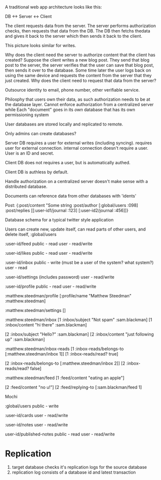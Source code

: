 A traditional web app architecture looks like this:

DB <-> Server <-> Client

The client requests data from the server. The server performs authorization checks, then requests that data from the DB. The DB then fetchs thedata and gives it back to the server which then sends it back to the client.

This picture looks similar for writes.

Why does the client need the server to authorize content that the client has created? Suppose the client writes a new blog post. They send that blog post to the server, the server verifies that the user can save that blog post, then sends it over to the database. Some time later the user logs back on using the same device and requests the content from the server that they just created. Why does the client need to request that data from the server?

Outsource identity to email, phone number, other verifiable service.

Philosphy that users own their data, as such authorization needs to be at the database layer. Cannot enforce authorization from a centralized server while
Each "document" goes in its *own* database that has its own permissioning system

User databases are stored locally and replicated to remote.

Only admins can create databases?

Server DB requires a user for external writes (including syncing).
requires user for external connection. internal connection doesn't require a user.
User is an ID and secret.

Client DB does not requires a user, but is automatically authed.

Client DB is authless by default.

Handle authorization on a centralized server doesn't make sense with a distributed database.

Documents can reference data from other databases with 'idents'

Post:
{:post/content "Some string
 :post/author [:global/users :098]
 :post/replies [[:user-id1/journal :123]
                [:user-id2/journal :456]]}

Database schema for a typical twitter style application

Users can create new, update itself, can read parts of other users, and delete itself, 
:global/users

:user-id/feed
public - read
user - read/write

:user-id/likes
public - read
user - read/write

:user-id/inbox
public - write (must be a user of the system? what system?)
user - read

:user-id/settings (includes password)
user - read/write

:user-id/profile
public - read
user - read/write


:matthew.steedman/profile
[:profile/name "Matthew Steedman" :matthew.steedman]


:matthew.steedman/settings
[]


:matthew.steedman/inbox
[1 :inbox/subject "Not spam" :sam.blackman]
[1 :inbox/content "hi there" :sam.blackman]

[2 :inbox/subject "Hello?"            :sam.blackman]
[2 :inbox/content "just following up" :sam.blackman]


:matthew.steedman/inbox-reads
[1 :inbox-reads/belongs-to [:matthew.steedman/inbox 1]]
[1 :inbox-reads/read?      true]

[2 :inbox-reads/belongs-to [:matthew.steedman/inbox 2]]
[2 :inbox-reads/read?      false]


:matthew.steedman/feed
[1 :feed/content "eating an apple"]

[2 :feed/content "no u!"]
[2 :feed/replying-to [:sam.blackman/feed 1]



Mochi

:global/users
public - write

:user-id/cards
user - read/write

:user-id/notes
user - read/write

user-id/published-notes
public - read
user - read/write


# Replication

1. target database checks it's replication logs for the source database
1. replication log consists of a database id and latest transaction

